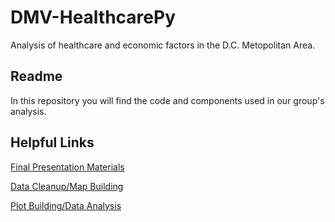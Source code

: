 # DMV-HealthcarePy
Analysis of healthcare and economic factors in the D.C. Metopolitan Area.

## Readme
In this repository you will find the code and components used in our group's analysis.

## Helpful Links

[Final Presentation Materials](presentation_files/)

[Data Cleanup/Map Building](zcta_map/)

[Plot Building/Data Analysis](plot_notebooks/)

